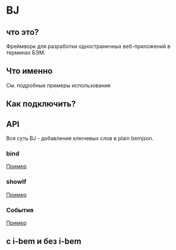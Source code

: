 # BJ
## что это? 
Фреймворк для разработки одностраничных веб-приложений в терминах БЭМ.

## Что именно
См. подробные примеры использования

## Как подключить?

## API

Вся суть BJ - добавление ключевых слов в plain bemjson.

### bind

[Пример](http://bem-bj.github.io/bj/api-methods/bind/bind.html)

### showIf

[Пример](http://bem-bj.github.io/bj/api-methods/show-if/show-if.html)

### События

[Пример](http://bem-bj.github.io/bj/api-methods/events/events.html)

## с i-bem и без i-bem

